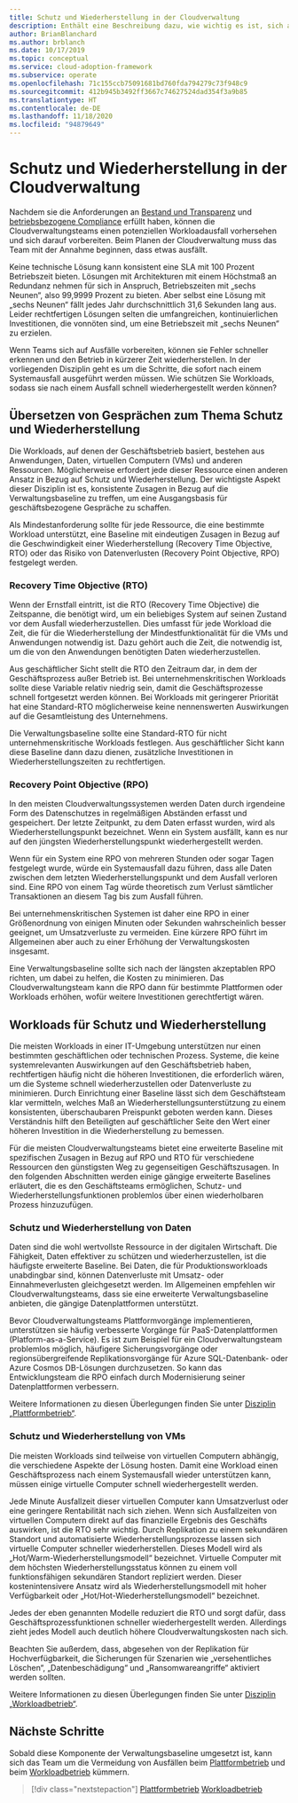 ```yaml
---
title: Schutz und Wiederherstellung in der Cloudverwaltung
description: Enthält eine Beschreibung dazu, wie wichtig es ist, sich auf einen potenziellen Workloadausfall vorzubereiten. Dank dieser Vorbereitung kann Ihr Team Fehler schneller erkennen und den Betrieb in kürzerer Zeit wiederherstellen.
author: BrianBlanchard
ms.author: brblanch
ms.date: 10/17/2019
ms.topic: conceptual
ms.service: cloud-adoption-framework
ms.subservice: operate
ms.openlocfilehash: 71c155ccb75091681bd760fda794279c73f948c9
ms.sourcegitcommit: 412b945b3492ff3667c74627524dad354f3a9b85
ms.translationtype: HT
ms.contentlocale: de-DE
ms.lasthandoff: 11/18/2020
ms.locfileid: "94879649"
---
```

# <a name="protect-and-recover-in-cloud-management"></a>Schutz und Wiederherstellung in der Cloudverwaltung

Nachdem sie die Anforderungen an [Bestand und Transparenz](./inventory.md) und [betriebsbezogene Compliance](./operational-compliance.md) erfüllt haben, können die Cloudverwaltungsteams einen potenziellen Workloadausfall vorhersehen und sich darauf vorbereiten. Beim Planen der Cloudverwaltung muss das Team mit der Annahme beginnen, dass etwas ausfällt.

Keine technische Lösung kann konsistent eine SLA mit 100 Prozent Betriebszeit bieten. Lösungen mit Architekturen mit einem Höchstmaß an Redundanz nehmen für sich in Anspruch, Betriebszeiten mit „sechs Neunen“, also 99,9999 Prozent zu bieten. Aber selbst eine Lösung mit „sechs Neunen“ fällt jedes Jahr durchschnittlich 31,6 Sekunden lang aus. Leider rechtfertigen Lösungen selten die umfangreichen, kontinuierlichen Investitionen, die vonnöten sind, um eine Betriebszeit mit „sechs Neunen“ zu erzielen.

Wenn Teams sich auf Ausfälle vorbereiten, können sie Fehler schneller erkennen und den Betrieb in kürzerer Zeit wiederherstellen. In der vorliegenden Disziplin geht es um die Schritte, die sofort nach einem Systemausfall ausgeführt werden müssen. Wie schützen Sie Workloads, sodass sie nach einem Ausfall schnell wiederhergestellt werden können?

## <a name="translate-protection-and-recovery-conversations"></a>Übersetzen von Gesprächen zum Thema Schutz und Wiederherstellung

Die Workloads, auf denen der Geschäftsbetrieb basiert, bestehen aus Anwendungen, Daten, virtuellen Computern (VMs) und anderen Ressourcen. Möglicherweise erfordert jede dieser Ressource einen anderen Ansatz in Bezug auf Schutz und Wiederherstellung. Der wichtigste Aspekt dieser Disziplin ist es, konsistente Zusagen in Bezug auf die Verwaltungsbaseline zu treffen, um eine Ausgangsbasis für geschäftsbezogene Gespräche zu schaffen.

Als Mindestanforderung sollte für jede Ressource, die eine bestimmte Workload unterstützt, eine Baseline mit eindeutigen Zusagen in Bezug auf die Geschwindigkeit einer Wiederherstellung (Recovery Time Objective, RTO) oder das Risiko von Datenverlusten (Recovery Point Objective, RPO) festgelegt werden.

### <a name="recovery-time-objectives-rto"></a>Recovery Time Objective (RTO)

Wenn der Ernstfall eintritt, ist die RTO (Recovery Time Objective) die Zeitspanne, die benötigt wird, um ein beliebiges System auf seinen Zustand vor dem Ausfall wiederherzustellen. Dies umfasst für jede Workload die Zeit, die für die Wiederherstellung der Mindestfunktionalität für die VMs und Anwendungen notwendig ist. Dazu gehört auch die Zeit, die notwendig ist, um die von den Anwendungen benötigten Daten wiederherzustellen.

Aus geschäftlicher Sicht stellt die RTO den Zeitraum dar, in dem der Geschäftsprozess außer Betrieb ist. Bei unternehmenskritischen Workloads sollte diese Variable relativ niedrig sein, damit die Geschäftsprozesse schnell fortgesetzt werden können. Bei Workloads mit geringerer Priorität hat eine Standard-RTO möglicherweise keine nennenswerten Auswirkungen auf die Gesamtleistung des Unternehmens.

Die Verwaltungsbaseline sollte eine Standard-RTO für nicht unternehmenskritische Workloads festlegen. Aus geschäftlicher Sicht kann diese Baseline dann dazu dienen, zusätzliche Investitionen in Wiederherstellungszeiten zu rechtfertigen.

### <a name="recovery-point-objectives-rpo"></a>Recovery Point Objective (RPO)

In den meisten Cloudverwaltungssystemen werden Daten durch irgendeine Form des Datenschutzes in regelmäßigen Abständen erfasst und gespeichert. Der letzte Zeitpunkt, zu dem Daten erfasst wurden, wird als Wiederherstellungspunkt bezeichnet. Wenn ein System ausfällt, kann es nur auf den jüngsten Wiederherstellungspunkt wiederhergestellt werden.

Wenn für ein System eine RPO von mehreren Stunden oder sogar Tagen festgelegt wurde, würde ein Systemausfall dazu führen, dass alle Daten zwischen dem letzten Wiederherstellungspunkt und dem Ausfall verloren sind. Eine RPO von einem Tag würde theoretisch zum Verlust sämtlicher Transaktionen an diesem Tag bis zum Ausfall führen.

Bei unternehmenskritischen Systemen ist daher eine RPO in einer Größenordnung von einigen Minuten oder Sekunden wahrscheinlich besser geeignet, um Umsatzverluste zu vermeiden. Eine kürzere RPO führt im Allgemeinen aber auch zu einer Erhöhung der Verwaltungskosten insgesamt.

Eine Verwaltungsbaseline sollte sich nach der längsten akzeptablen RPO richten, um dabei zu helfen, die Kosten zu minimieren. Das Cloudverwaltungsteam kann die RPO dann für bestimmte Plattformen oder Workloads erhöhen, wofür weitere Investitionen gerechtfertigt wären.

## <a name="protect-and-recover-workloads"></a>Workloads für Schutz und Wiederherstellung

Die meisten Workloads in einer IT-Umgebung unterstützen nur einen bestimmten geschäftlichen oder technischen Prozess. Systeme, die keine systemrelevanten Auswirkungen auf den Geschäftsbetrieb haben, rechtfertigen häufig nicht die höheren Investitionen, die erforderlich wären, um die Systeme schnell wiederherzustellen oder Datenverluste zu minimieren. Durch Einrichtung einer Baseline lässt sich dem Geschäftsteam klar vermitteln, welches Maß an Wiederherstellungsunterstützung zu einem konsistenten, überschaubaren Preispunkt geboten werden kann. Dieses Verständnis hilft den Beteiligten auf geschäftlicher Seite den Wert einer höheren Investition in die Wiederherstellung zu bemessen.

Für die meisten Cloudverwaltungsteams bietet eine erweiterte Baseline mit spezifischen Zusagen in Bezug auf RPO und RTO für verschiedene Ressourcen den günstigsten Weg zu gegenseitigen Geschäftszusagen. In den folgenden Abschnitten werden einige gängige erweiterte Baselines erläutert, die es den Geschäftsteams ermöglichen, Schutz- und Wiederherstellungsfunktionen problemlos über einen wiederholbaren Prozess hinzuzufügen.

### <a name="protect-and-recover-data"></a>Schutz und Wiederherstellung von Daten

Daten sind die wohl wertvollste Ressource in der digitalen Wirtschaft. Die Fähigkeit, Daten effektiver zu schützen und wiederherzustellen, ist die häufigste erweiterte Baseline. Bei Daten, die für Produktionsworkloads unabdingbar sind, können Datenverluste mit Umsatz- oder Einnahmeverlusten gleichgesetzt werden. Im Allgemeinen empfehlen wir Cloudverwaltungsteams, dass sie eine erweiterte Verwaltungsbaseline anbieten, die gängige Datenplattformen unterstützt.

Bevor Cloudverwaltungsteams Plattformvorgänge implementieren, unterstützen sie häufig verbesserte Vorgänge für PaaS-Datenplattformen (Platform-as-a-Service). Es ist zum Beispiel für ein Cloudverwaltungsteam problemlos möglich, häufigere Sicherungsvorgänge oder regionsübergreifende Replikationsvorgänge für Azure SQL-Datenbank- oder Azure Cosmos DB-Lösungen durchzusetzen. So kann das Entwicklungsteam die RPO einfach durch Modernisierung seiner Datenplattformen verbessern.

Weitere Informationen zu diesen Überlegungen finden Sie unter [Disziplin „Plattformbetrieb“](./platform.md).

### <a name="protect-and-recover-vms"></a>Schutz und Wiederherstellung von VMs

Die meisten Workloads sind teilweise von virtuellen Computern abhängig, die verschiedene Aspekte der Lösung hosten. Damit eine Workload einen Geschäftsprozess nach einem Systemausfall wieder unterstützen kann, müssen einige virtuelle Computer schnell wiederhergestellt werden.

Jede Minute Ausfallzeit dieser virtuellen Computer kann Umsatzverlust oder eine geringere Rentabilität nach sich ziehen. Wenn sich Ausfallzeiten von virtuellen Computern direkt auf das finanzielle Ergebnis des Geschäfts auswirken, ist die RTO sehr wichtig. Durch Replikation zu einem sekundären Standort und automatisierte Wiederherstellungsprozesse lassen sich virtuelle Computer schneller wiederherstellen. Dieses Modell wird als „Hot/Warm-Wiederherstellungsmodell“ bezeichnet. Virtuelle Computer mit dem höchsten Wiederherstellungsstatus können zu einem voll funktionsfähigen sekundären Standort repliziert werden. Dieser kostenintensivere Ansatz wird als Wiederherstellungsmodell mit hoher Verfügbarkeit oder „Hot/Hot-Wiederherstellungsmodell“ bezeichnet.

Jedes der eben genannten Modelle reduziert die RTO und sorgt dafür, dass Geschäftsprozessfunktionen schneller wiederhergestellt werden. Allerdings zieht jedes Modell auch deutlich höhere Cloudverwaltungskosten nach sich.

Beachten Sie außerdem, dass, abgesehen von der Replikation für Hochverfügbarkeit, die Sicherungen für Szenarien wie „versehentliches Löschen“, „Datenbeschädigung“ und „Ransomwareangriffe“ aktiviert werden sollten.

Weitere Informationen zu diesen Überlegungen finden Sie unter [Disziplin „Workloadbetrieb“](./workload.md).

## <a name="next-steps"></a>Nächste Schritte

Sobald diese Komponente der Verwaltungsbaseline umgesetzt ist, kann sich das Team um die Vermeidung von Ausfällen beim [Plattformbetrieb](./platform.md) und beim [Workloadbetrieb](./workload.md) kümmern.

> [!div class="nextstepaction"]
> [Plattformbetrieb](./platform.md)
> [Workloadbetrieb](./workload.md)

